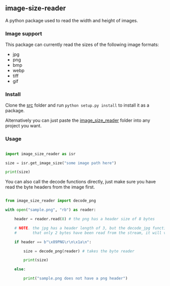 ## image-size-reader
A python package used to read the width and height of images.

### Image support

This package can currently read the sizes of the following image formats:
- jpg 
- png 
- bmp
- webp
- tiff 
- gif 

### Install

Clone the [src](./src/) folder and run `python setup.py install` to install it as a package.

Alternatively you can just paste the [image_size_reader](./src/image_size_reader/) folder into any project you want.

### Usage 

```py

import image_size_reader as isr

size = isr.get_image_size("some image path here")

print(size) 

```

You can also call the decode functions directly, just make sure you have read the byte headers from the image first.

```py

from image_size_reader import decode_png

with open("sample.png", "rb") as reader:

    header = reader.read(8) # the png has a header size of 8 bytes

    # NOTE. the jpg has a header length of 3, but the decode_jpg function expects
    #       that only 2 bytes have been read from the stream, it will validate the 3rd byte

    if header == b"\x89PNG\r\n\x1a\n":

        size = decode_png(reader) # takes the byte reader

        print(size)

    else:

        print("sample.png does not have a png header")


```

